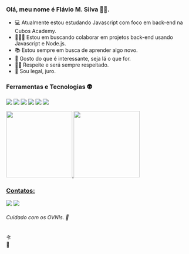 ### Olá, meu nome é Flávio M. Silva 🏳️‍🌈.

- 💻 Atualmente estou estudando Javascript com foco em back-end na Cubos Academy.
- 🙋🏻‍♂️ Estou em buscando colaborar em projetos back-end usando Javascript e Node.js.
- 📚 Estou sempre em busca de aprender algo novo.
- 🧩 Gosto do que é interessante, seja lá o que for.
- 🤝🏻 Respeite e será sempre respeitado.
- 🐻 Sou legal, juro.

### Ferramentas e Tecnologias 👽

<img loading="lazy" src="https://img.shields.io/badge/Git-F05032.svg?style=for-the-badge&logo=Git&logoColor=white"/> <img loading="lazy" src="https://img.shields.io/badge/JavaScript-F7DF1E.svg?style=for-the-badge&logo=JavaScript&logoColor=black"/> <img loading="lazy" src="https://img.shields.io/badge/Node.js-339933.svg?style=for-the-badge&logo=nodedotjs&logoColor=white"/> <img loading="lazy" src="https://img.shields.io/badge/PostgreSQL-4169E1.svg?style=for-the-badge&logo=PostgreSQL&logoColor=white"/> <img loading="lazy" src="https://img.shields.io/badge/java-%23ED8B00.svg?style=for-the-badge&logo=openjdk&logoColor=white"/> <img loading="lazy" src="https://img.shields.io/badge/Spring-6DB33F.svg?style=for-the-badge&logo=Spring&logoColor=white"/>



<div>
<a href="https://github.com/flavioms86">
<img loading="lazy" height="180em" src="https://github-readme-stats.vercel.app/api?username=flavioms86&show_icons=true&theme=vue-dark"/>
<img loading="lazy" height="180em" src="https://github-readme-stats.vercel.app/api/top-langs/?username=flavioms86&layout=donut&theme=vue-dark"/>
</div>


### Contatos:

<div>

<a href = "mailto:flavioms86@hotmail.com"><img loading="lazy" src="https://img.shields.io/badge/Microsoft%20Outlook-0078D4.svg?style=for-the-badge&logo=Microsoft-Outlook&logoColor=white" target="_blank"></a>
<a href="https://www.linkedin.com/in/flaviomsilva" target="_blank"><img loading="lazy" src="https://img.shields.io/badge/LinkedIn-0A66C2.svg?style=for-the-badge&logo=LinkedIn&logoColor=white" target="_blank"></a> 

 
###### Cuidado com os OVNIs. 👾

</div>
🛸
<br/>
🐄
          
<!--
**flavioms86/flavioms86** is a ✨ _special_ ✨ repository because its `README.md` (this file) appears on your GitHub profile.

Here are some ideas to get you started:

- 🔭 I’m currently working on ...
- 🌱 I’m currently learning ...
- 👯 I’m looking to collaborate on ...
- 🤔 I’m looking for help with ...
- 💬 Ask me about ...
- 📫 How to reach me: ...
- 😄 Pronouns: ...
- ⚡ Fun fact: ...
-->
